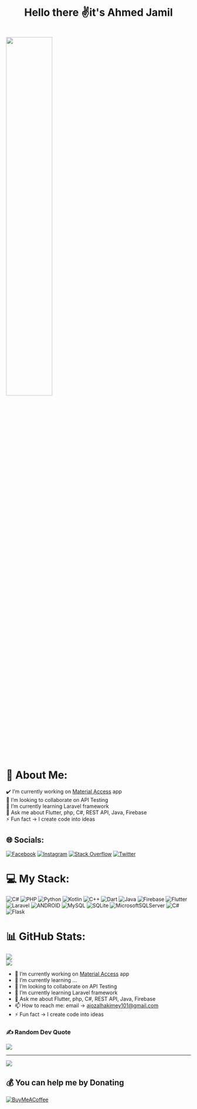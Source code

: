 
<h1 align="center"> Hello there ✌️it's Ahmed Jamil<h1>
<img align="center" style= "width:50%" src="https://cdn.dribbble.com/users/1292677/screenshots/6139167/media/fcf7fd0c619bb87706533079240915f3.gif">

# 💫 About Me:
✔️ I’m currently working on [Material Access](https://github.com/Ajoz101/MaterialAccess) app<br>🤝 I’m looking to collaborate on API Testing<br>🌱 I’m currently learning Laravel framework<br>💬 Ask me about Flutter, php, C#, REST API, Java, Firebase<br>⚡ Fun fact -> I create code into ideas


## 🌐 Socials:
[![Facebook](https://img.shields.io/badge/Facebook-%231877F2.svg?logo=Facebook&logoColor=white)](https://facebook.com/ajozrammer) [![Instagram](https://img.shields.io/badge/Instagram-%23E4405F.svg?logo=Instagram&logoColor=white)](https://instagram.com/ajozrammer) [![Stack Overflow](https://img.shields.io/badge/-Stackoverflow-FE7A16?logo=stack-overflow&logoColor=white)](https://stackoverflow.com/users/18164147) [![Twitter](https://img.shields.io/badge/Twitter-%231DA1F2.svg?logo=Twitter&logoColor=white)](https://twitter.com/AJOz101) 

# 💻 My Stack:
![C#](https://img.shields.io/badge/c%23-%23239120.svg?style=plastic&logo=c-sharp&logoColor=white) ![PHP](https://img.shields.io/badge/php-%23777BB4.svg?style=plastic&logo=php&logoColor=white) ![Python](https://img.shields.io/badge/python-3670A0?style=plastic&logo=python&logoColor=ffdd54) ![Kotlin](https://img.shields.io/badge/kotlin-%230095D5.svg?style=plastic&logo=kotlin&logoColor=white) ![C++](https://img.shields.io/badge/c++-%2300599C.svg?style=plastic&logo=c%2B%2B&logoColor=white) ![Dart](https://img.shields.io/badge/dart-%230175C2.svg?style=plastic&logo=dart&logoColor=white) ![Java](https://img.shields.io/badge/java-%23ED8B00.svg?style=plastic&logo=java&logoColor=white) ![Firebase](https://img.shields.io/badge/firebase-%23039BE5.svg?style=plastic&logo=firebase) ![Flutter](https://img.shields.io/badge/Flutter-%2302569B.svg?style=plastic&logo=Flutter&logoColor=white) ![Laravel](https://img.shields.io/badge/laravel-%23FF2D20.svg?style=plastic&logo=laravel&logoColor=white) ![ANDROID](https://img.shields.io/badge/android-%2320232a.svg?style=plastic&logo=android&logoColor=%a4c639) ![MySQL](https://img.shields.io/badge/mysql-%2300f.svg?style=plastic&logo=mysql&logoColor=white) ![SQLite](https://img.shields.io/badge/sqlite-%2307405e.svg?style=plastic&logo=sqlite&logoColor=white) ![MicrosoftSQLServer](https://img.shields.io/badge/Microsoft%20SQL%20Sever-CC2927?style=plastic&logo=microsoft%20sql%20server&logoColor=white) ![C#](https://img.shields.io/badge/c%23-%23239120.svg?style=plastic&logo=c-sharp&logoColor=white) ![Flask](https://img.shields.io/badge/flask-%23000.svg?style=plastic&logo=flask&logoColor=white)
# 📊 GitHub Stats:
![](https://github-readme-stats.vercel.app/api?username=ajoz101&theme=dark&hide_border=true&include_all_commits=true&count_private=true)<br/>
![](https://github-readme-stats.vercel.app/api/top-langs/?username=ajoz101&theme=dark&hide_border=true&include_all_commits=true&count_private=true&layout=compact)



- 🔭 I’m currently working on [Material Access](https://github.com/Ajoz101/MaterialAccess) app
- 🌱 I’m currently learning ...
- 🤝 I’m looking to collaborate on API Testing
- 🌱 I’m currently learning Laravel framework
- 💬 Ask me about Flutter, php, C#, REST API, Java, Firebase
- 📫 How to reach me: email -> ajozalhakimey101@gmail.com
- ⚡ Fun fact -> I create code into ideas

  
### ✍️ Random Dev Quote
![](https://quotes-github-readme.vercel.app/api?type=horizontal&theme=tokyonight)
  
  
---
[![](https://visitcount.itsvg.in/api?id=ajoz101&icon=8&color=9)](https://visitcount.itsvg.in)

  ## 💰 You can help me by Donating
  [![BuyMeACoffee](https://img.shields.io/badge/Buy%20Me%20a%20Coffee-ffdd00?style=for-the-badge&logo=buy-me-a-coffee&logoColor=black)](https://buymeacoffee.com/ajozrammer) 

